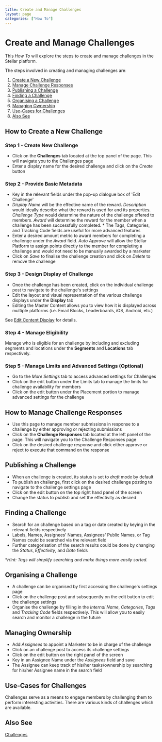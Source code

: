 ```yaml
---
title: Create and Manage Challenges
layout: page
categories: ["How To"]
---
```

# Create and Manage Challenges

This *How To* will explore the steps to create and manage challenges in the Stellar platform. 

The steps involved in creating and managing challenges are:

1. [Create a New Challenge](#newchallenge)
2. [Manage Challenge Responses](#response)
3. [Publishing a Challenge](#publish)
4. [Finding a Challenge](#find)
5. [Organising a Challenge](#organise)
6. [Managing Ownership](#owner)
7. [Use-Cases for Challenges](#use)
8. [Also See](#also)

## <a name="newchallenge"></a>How to Create a New Challenge
### Step 1 - Create New Challenge
* Click on the **Challenges** tab located at the top panel of the page. This will navigate you to the Challenges page
* Enter a display name for the desired challenge and click on the *Create* button

### Step 2 - Provide Basic Metadata
* Key in the relevant fields under the pop-up dialogue box of 'Edit Challenge'
* *Display Name* will be the effective name of the reward. *Description* would ideally describe what the reward is used for and its properties. *Challenge Type* would determine the nature of the challenge offered to members. *Award* will determine the reward for the member when a challenge has been successfully completed. * The Tags, Categories, and Tracking Code fields are useful for more advanced features
* Enter a desired amount metric to award members for completing a challenge under the *Award* field. *Auto Approve* will allow the Stellar Platform to assign points directly to the member for completing a challenge and would not need to be manually awarded by a marketer
* Click on *Save* to finalise the challenge creation and click on *Delete* to remove the challenge

### Step 3 - Design Display of Challenge
* Once the challenge has been created, click on the individual challenge post to navigate to the challenge's settings
* Edit the layout and visual representation of the various challenge displays under the **Display** tab
* Editing the Master Content allows you to view how it is displayed across multiple platforms (i.e. Email Blocks, Leaderboards, iOS, Android, etc.)

See [Edit Content Display](./../using_content_editor) for details.

### Step 4 - Manage Eligibility
Manage who is eligible for an challenge by including and excluding segments and locations under the **Segments** and **Locations** tab respectively.

### Step 5 - Manage Limits and Advanced Settings (Optional)
* Go to the *More Settings* tab to access advanced settings for Challenges 
* Click on the edit button under the Limits tab to manage the limits for challenge availability for members
* Click on the edit button under the Placement portion to manage advanced settings for the challenge


## <a name="response"></a>How to Manage Challenge Responses 
* Use this page to manage member submissions in response to a challenge by either approving or rejecting submissions
* Click on the **Challenge Responses** tab located at the left panel of the page. This will navigate you to the Challenge Responses page
* Click on the desired challenge response and click either approve or reject to execute that command on the response


## <a name="publish"></a>Publishing a Challenge
* When an challenge is created, its status is set to *draft* mode by default
* To publish an challenge, first click on the desired challenge posting to navigate to the challenge settings page
* Click on the edit button on the top right hand panel of the screen
* Change the status to *publish* and set the effectivity as desired


## <a name="find"></a>Finding a Challenge
* Search for an challenge based on a tag or date created by keying in the relevant fields respectively
* Labels, Names, Assignees' Names, Assignees' Public Names, or Tag Names could be searched via the relevant field
* Further categorisation of the search results could be done by changing the *Status*, *Effectivity*, and *Date* fields 

**Hint: Tags will simplify searching and make things more easily sorted.*

## <a name="organise"></a>Organising a Challenge
* A challenge can be organised by first accessing the challenge's settings page
* Click on the challenge post and subsequently on the edit button to edit the challenge settings
* Organise the challenge by filling in the *Internal Name*, *Categories*, *Tags* and *Tracking Code* fields respectively. This will allow you to easily search and monitor a challenge in the future


## <a name="owner"></a>Managing Ownership
* Add *Assignees* to appoint a Marketer to be in charge of the challenge
* Click on an challenge post to access its challenge settings
* Click on the edit button on the right panel of the screen 
* Key in an Assignee Name under the *Assignees* field and save
* The Assignee can keep track of his/her tasks/ownership by searching for his/her Assignee name in the search field


## <a name="use"></a>Use-Cases for Challenges
Challenges serve as a means to engage members by challenging them to perform interesting activities. There are various kinds of challenges which are available. 

## <a name="also"></a>Also See
[Challenges](./../../concepts/challenges)
